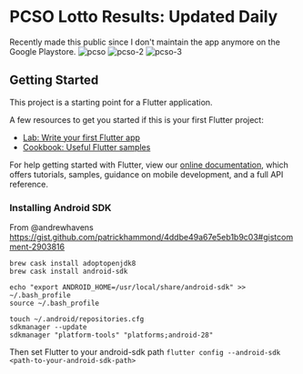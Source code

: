# PCSO Lotto Results: Updated Daily
Recently made this public since I don't maintain the app anymore on the Google Playstore. 
![pcso](https://user-images.githubusercontent.com/31245853/220572464-d3d6d205-a8d8-4dce-87df-fece16466028.jpeg)
![pcso-2](https://user-images.githubusercontent.com/31245853/220572475-80158d6e-1f8a-46a1-a6f9-913d1a0fdf33.jpeg)
![pcso-3](https://user-images.githubusercontent.com/31245853/220572484-9395bd20-4c0c-4287-8fff-5a174aed2916.jpeg)

## Getting Started

This project is a starting point for a Flutter application.

A few resources to get you started if this is your first Flutter project:

- [Lab: Write your first Flutter app](https://flutter.dev/docs/get-started/codelab)
- [Cookbook: Useful Flutter samples](https://flutter.dev/docs/cookbook)

For help getting started with Flutter, view our 
[online documentation](https://flutter.dev/docs), which offers tutorials, 
samples, guidance on mobile development, and a full API reference.

### Installing Android SDK
From @andrewhavens
https://gist.github.com/patrickhammond/4ddbe49a67e5eb1b9c03#gistcomment-2903816

```
brew cask install adoptopenjdk8
brew cask install android-sdk

echo "export ANDROID_HOME=/usr/local/share/android-sdk" >> ~/.bash_profile
source ~/.bash_profile

touch ~/.android/repositories.cfg
sdkmanager --update
sdkmanager "platform-tools" "platforms;android-28"
```

Then set Flutter to your android-sdk path
`flutter config --android-sdk <path-to-your-android-sdk-path>`
